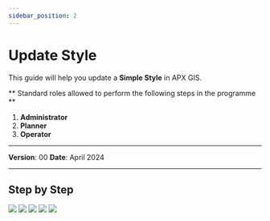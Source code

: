 ```yaml
---
sidebar_position: 2
---
```


# Update Style

This guide will help you update a **Simple Style** in APX GIS.

** Standard roles allowed to perform the following steps in the programme **

1.	**Administrator**
2.	**Planner**
3.	**Operator**

------------

**Version**: 00
**Date**: April 2024

------------
## **Step by Step**

![](/img/9.Styles/SimpleStly-update01.png)
![](/img/9.Styles/SimpleStly-update02.png)
![](/img/9.Styles/SimpleStly-update03.png)
![](/img/9.Styles/SimpleStly-update04.png)
![](/img/9.Styles/SimpleStly-update05.png)